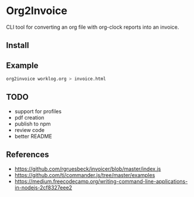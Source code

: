 # Org2Invoice
CLI tool for converting an org file with org-clock reports into an invoice.

## Install

## Example
```sh
org2invoice worklog.org > invoice.html
```

## TODO
- support for profiles
- pdf creation
- publish to npm
- review code
- better README

## References
- https://github.com/rgruesbeck/invoicer/blob/master/index.js
- https://github.com/tj/commander.js/tree/master/examples
- https://medium.freecodecamp.org/writing-command-line-applications-in-nodejs-2cf8327eee2
